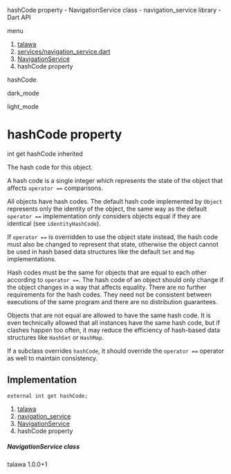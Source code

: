 




hashCode property - NavigationService class - navigation\_service library - Dart API







menu

1. [talawa](../../index.html)
2. [services/navigation\_service.dart](../../services_navigation_service/services_navigation_service-library.html)
3. [NavigationService](../../services_navigation_service/NavigationService-class.html)
4. hashCode property

hashCode


dark\_mode

light\_mode




# hashCode property


int
get
hashCode
inherited

The hash code for this object.

A hash code is a single integer which represents the state of the object
that affects `operator ==` comparisons.

All objects have hash codes.
The default hash code implemented by `Object`
represents only the identity of the object,
the same way as the default `operator ==` implementation only considers objects
equal if they are identical (see `identityHashCode`).

If `operator ==` is overridden to use the object state instead,
the hash code must also be changed to represent that state,
otherwise the object cannot be used in hash based data structures
like the default `Set` and `Map` implementations.

Hash codes must be the same for objects that are equal to each other
according to `operator ==`.
The hash code of an object should only change if the object changes
in a way that affects equality.
There are no further requirements for the hash codes.
They need not be consistent between executions of the same program
and there are no distribution guarantees.

Objects that are not equal are allowed to have the same hash code.
It is even technically allowed that all instances have the same hash code,
but if clashes happen too often,
it may reduce the efficiency of hash-based data structures
like `HashSet` or `HashMap`.

If a subclass overrides `hashCode`, it should override the
`operator ==` operator as well to maintain consistency.


## Implementation

```
external int get hashCode;
```


 


1. [talawa](../../index.html)
2. [navigation\_service](../../services_navigation_service/services_navigation_service-library.html)
3. [NavigationService](../../services_navigation_service/NavigationService-class.html)
4. hashCode property

##### NavigationService class





talawa
1.0.0+1






